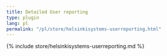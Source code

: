 ```yaml
---
title: Detailed User reporting
type: plugin
lang: pl
permalink: "/pl/store/helsinkisystems-userreporting.html"
---
```


{% include store/helsinkisystems-userreporting.md %}
